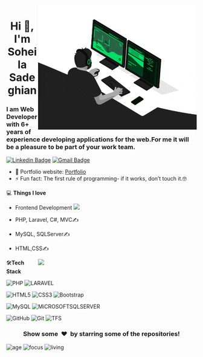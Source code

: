 <img align="right" src="https://github.com/soheilasadeghian/soheilasadeghian/blob/main/developer.gif" alt="Coder GIF" width="420" height="330">



<h1 align="center">Hi 👋, I'm Soheila Sadeghian</h1>
<h3>I am Web Developer with 6+ years of experience developing applications for the web.For me it will be a pleasure to be part of your work team.</h3>


[![Linkedin Badge](https://img.shields.io/badge/-soheilasadeghian-blue?style=flat-square&logo=Linkedin&logoColor=white&link=https://www.linkedin.com/in/soheilasadeghian/)](https://www.linkedin.com/in/soheilasadeghian/)
[![Gmail Badge](https://img.shields.io/badge/-soheila.sadeghian89@gmail.com-c14438?style=flat-square&logo=Gmail&logoColor=white&link=mailto:soheila.sadeghian89@gmail.com)](mailto:soheila.sadeghian89@gmail.com) 

- 🎯 Portfolio website: [Portfolio](https://soheilasadeghian.github.io/)
- ⚡ Fun fact: The first rule of programming- if it works, don’t touch it.🤓

💻 **Things I love**
- Frontend Development <img src="https://media.giphy.com/media/WUlplcMpOCEmTGBtBW/giphy.gif" width="30"> 
- PHP, Laravel, C#, MVC✍️
- MySQL, SQLServer✍️
- HTML,CSS✍️


    <a href="https://github.com/anuraghazra/github-readme-stats" title="Go to Source">
      <img align="right" width=420 height="auto" src="https://github-readme-stats.vercel.app/api?username=soheilasadeghian&show_icons=true&theme=dark&border_color=61dafb&hide_border=true&include_all_commits=true" />
    </a>
    
🛠**Tech Stack**

![PHP](https://img.shields.io/badge/-PHP-000000?style=flat&logo=php)
![LARAVEL](https://img.shields.io/badge/-LARAVEL-000000?style=flat&logo=laravel)

![HTML5](https://img.shields.io/badge/-HTML5-000000?style=flat&logo=HTML5)
![CSS3](https://img.shields.io/badge/-CSS3-000000?style=flat&logo=CSS3)
![Bootstrap](https://img.shields.io/badge/-Bootstrap-000000?style=flat&logo=bootstrap)

![MySQL](https://img.shields.io/badge/-MySQL-000000?style=flat&logo=MySQL)
![MiCROSOFTSQLSERVER](https://img.shields.io/badge/-MiCROSOFTSQLSERVER-000000?style=flat&logo=MiCROSOFTSQLSERVER)

![GitHub](https://img.shields.io/badge/-GitHub-000000?style=flat&logo=github&logoColor=FFFFFF)
![Git](https://img.shields.io/badge/-Git-000000?style=flat&logo=git&logoColor=F05032)
![TFS](https://img.shields.io/badge/-TFS-000000?style=flat&logo=TFS)

<div align="center">
    <h3 align="center">Show some &nbsp;❤️&nbsp; by starring some of the repositories!</h3>
</div>



![age](https://img.shields.io/badge/age-34-blue)
![focus](https://img.shields.io/badge/focus-Frontend-brightgreen)
![living](https://img.shields.io/badge/living-Iran-3c9)
